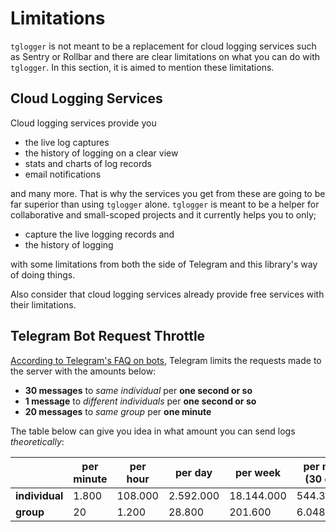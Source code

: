 # Limitations

`tglogger` is not meant to be a replacement for cloud logging
services such as Sentry or Rollbar and there are clear limitations
on what you can do with `tglogger`. In this section, it is aimed to
mention these limitations.

## Cloud Logging Services

Cloud logging services provide you

 - the live log captures
 - the history of logging on a clear view
 - stats and charts of log records
 - email notifications

and many more. That is why the services you get from these are
going to be far superior than using `tglogger` alone. `tglogger` is
meant to be a helper for collaborative and small-scoped projects
and it currently helps you to only;

 - capture the live logging records and
 - the history of logging

with some limitations from both the side of Telegram and this
library's way of doing things.

Also consider that cloud logging services already provide free
services with their limitations.

## Telegram Bot Request Throttle

[According to Telegram's FAQ on bots](https://core.telegram.org/bots/faq#my-bot-is-hitting-limits-how-do-i-avoid-this),
Telegram limits the requests made to the server with the amounts below:

 - **30 messages** to *same individual* per **one second or so**
 - **1 message** to *different individuals* per **one second or so**
 - **20 messages** to *same group* per **one minute**

The table below can give you idea in what amount you can send logs *theoretically*:

| | per minute | per hour | per day | per week | per month (30 days) |
|---|---|---|---|---|---|
| **individual**       | 1.800 | 108.000 | 2.592.000 | 18.144.000 | 544.320.000 |
| **group**            | 20 | 1.200 | 28.800 | 201.600 | 6.048.000 |
